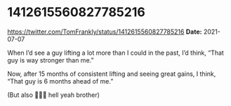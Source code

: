 # 1412615560827785216
https://twitter.com/TomFrankly/status/1412615560827785216
**Date:** 2021-07-07

When I’d see a guy lifting a lot more than I could in the past, I’d think, “That guy is way stronger than me.”

Now, after 15 months of consistent lifting and seeing great gains, I think, “That guy is 6 months ahead of me.”

(But also 👏👏👏 hell yeah brother)
